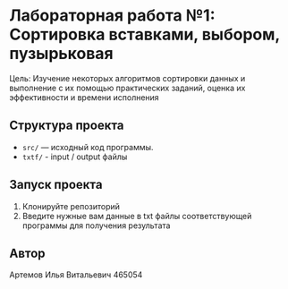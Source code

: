 # Лабораторная работа №1: Сортировка вставками, выбором, пузырьковая

Цель: Изучение некоторых алгоритмов сортировки данных и выполнение с их помощью практических заданий, оценка их эффективности и времени исполнения

## Структура проекта
- `src/` — исходный код программы.
- `txtf/` - input / output файлы

## Запуск проекта
1. Клонируйте репозиторий
2. Введите нужные вам данные в txt файлы соответствующей программы для получения результата

## Автор
Артемов Илья Витальевич 465054
